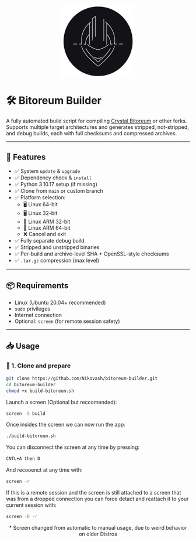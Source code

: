 <p align="center">
  <img src="BB_logo.png" alt="Project Logo" width="200"/>
</p>

# 🛠️ Bitoreum Builder

A fully automated build script for compiling [Crystal Bitoreum](https://github.com/Nikovash/bitoreum) or other forks.  
Supports multiple target architectures and generates stripped, not-stripped, and debug builds, each with full checksums and compressed archives.

---

## 🚀 Features

- ✅ System `update` & `upgrade`
- ✅ Dependency check & `install`
- ✅ Python 3.10.17 setup (if missing)
- ✅ Clone from `main` or custom branch
- ✅ Platform selection:
  - 🖥️ Linux 64-bit
  - 🖥️ Linux 32-bit
  - 📱 Linux ARM 32-bit
  - 📱 Linux ARM 64-bit
  - ❌ Cancel and exit
- ✅ Fully separate debug build
- ✅ Stripped and unstripped binaries
- ✅ Per-build and archive-level SHA + OpenSSL-style checksums
- ✅ `.tar.gz` compression (max level)

---

## 📦 Requirements

- Linux (Ubuntu 20.04+ recommended)
- `sudo` privileges
- Internet connection
- Optional: `screen` (for remote session safety)

---

## 📥 Usage

### 🔹 1. Clone and prepare

```bash
git clone https://github.com/Nikovash/bitoreum-builder.git
cd bitoreum-builder
chmod +x build-bitoreum.sh
```
Launch a screen (Optional but reccomended):
```bash
screen -S build
```
Once insides the screen we can now run the app:
```bash
./build-bitoreum.sh
```
You can disconnect the screen at any time by pressing:
```bash
CNTL+A then D
```
And recooenct at any time with:
```bash
screen -r
```
If this is a remote session and the screen is still attached to a screen that was from a dropped connection you can force detact and reattach it to your current session with:
```bash
screen -D -r
```

<p align="center">* Screen changed from automatic to manual usage, due to weird behavior on older Distros</p>
